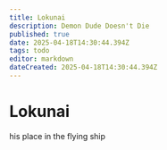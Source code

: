 ```yaml
---
title: Lokunai
description: Demon Dude Doesn't Die
published: true
date: 2025-04-18T14:30:44.394Z
tags: todo
editor: markdown
dateCreated: 2025-04-18T14:30:44.394Z
---
```


# Lokunai


his place in the flying ship